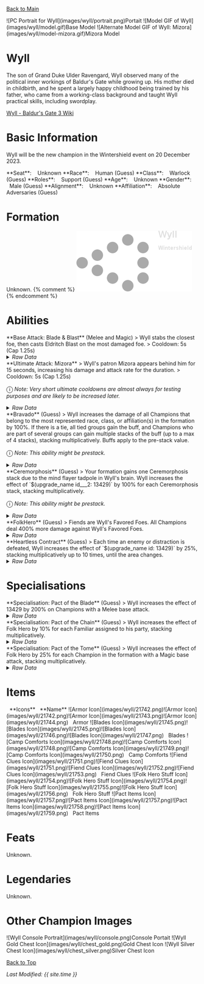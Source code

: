 [Back to Main](index.md)

<span class="championPortraitsRow">
    <span class="championPortraitsImage">
        ![PC Portrait for Wyll](images/wyll/portrait.png)Portait
    </span>
    <span class="championPortraitsImage">
        ![Model GIF of Wyll](images/wyll/model.gif)Base Model
    </span>
    <span class="championPortraitsImage">
        ![Alternate Model GIF of Wyll: Mizora](images/wyll/model-mizora.gif)Mizora Model
    </span>
</span>

# Wyll

The son of Grand Duke Ulder Ravengard, Wyll observed many of the political inner workings of Baldur's Gate while growing up. His mother died in childbirth, and he spent a largely happy childhood being trained by his father, who came from a working-class background and taught Wyll practical skills, including swordplay.

[Wyll - Baldur's Gate 3 Wiki](https://bg3.wiki/wiki/Wyll)

# Basic Information

Wyll will be the new champion in the Wintershield event on 20 December 2023.

<span class="champStatsTableColumn">
    <span class="champStatsTableRow">
        <span class="champStatsTableInfoHeader">
            <span style="margin-right:4px;">**Seat**:</span>
        </span>
        <span class="champStatsTableInfoSmall">
            <span style="margin-left:8px;">Unknown</span>
        </span>
    </span>
    <span class="champStatsTableRow">
        <span class="champStatsTableInfoHeader">
            <span style="margin-right:4px;">**Race**:</span>
        </span>
        <span class="champStatsTableInfoSmall">
            <span style="margin-left:8px;">Human (Guess)</span>
        </span>
    </span>
    <span class="champStatsTableRow">
        <span class="champStatsTableInfoHeader">
            <span style="margin-right:4px;">**Class**:</span>
        </span>
        <span class="champStatsTableInfoSmall">
            <span style="margin-left:8px;">Warlock (Guess)</span>
        </span>
    </span>
    <span class="champStatsTableRow">
        <span class="champStatsTableInfoHeader">
            <span style="margin-right:4px;">**Roles**:</span>
        </span>
        <span class="champStatsTableInfoSmall">
            <span style="margin-left:8px;">Support (Guess)</span>
        </span>
    </span>
    <span class="champStatsTableRow">
        <span class="champStatsTableInfoHeader">
            <span style="margin-right:4px;">**Age**:</span>
        </span>
        <span class="champStatsTableInfoSmall">
            <span style="margin-left:8px;">Unknown</span>
        </span>
    </span>
    <span class="champStatsTableRow">
        <span class="champStatsTableInfoHeader">
            <span style="margin-right:4px;">**Gender**:</span>
        </span>
        <span class="champStatsTableInfoSmall">
            <span style="margin-left:8px;">Male (Guess)</span>
        </span>
    </span>
    <span class="champStatsTableRow">
        <span class="champStatsTableInfoHeader">
            <span style="margin-right:4px;">**Alignment**:</span>
        </span>
        <span class="champStatsTableInfoSmall">
            <span style="margin-left:8px;">Unknown</span>
        </span>
    </span>
    <span class="champStatsTableRow">
        <span class="champStatsTableInfoHeader">
            <span style="margin-right:4px;">**Affiliation**:</span>
        </span>
        <span class="champStatsTableInfoSmall">
            <span style="margin-left:8px;">Absolute Adversaries (Guess)</span>
        </span>
    </span>
</span>

# Formation

Unknown.
{% comment %}
<span class="formationBorder">
    ![Formation Layout](images/wyll/formation.png)
</span>
{% endcomment %}

# Abilities

<div markdown="1" class="abilityBorder"><div markdown="1" class="abilityBorderInner">
**Base Attack: Blade & Blast** (Melee and Magic)
> Wyll stabs the closest foe, then casts Eldritch Blast on the most damaged foe.  
> Cooldown: 5s (Cap 1.25s)
<details><summary><em>Raw Data</em></summary>
<p>
<pre>
{
    "description": "Wyll stabs the closest foe, then casts Eldritch Blast on the most damaged foe.",
    "long_description": "",
    "damage_modifier": 1,
    "damage_types": [
        "melee",
        "magic"
    ],
    "graphic_id": 0,
    "target": "front",
    "aoe_radius": 0,
    "tags": [
        "melee",
        "ranged"
    ],
    "num_targets": 1,
    "animations": [{
        "target_offset": [
            -250,
            0
        ],
        "special_melee": "wyll",
        "type": "melee_attack"
    }],
    "name": "Blade & Blast",
    "cooldown": 5,
    "id": 708
}
</pre>
</p>
</details>
</div></div>

<div markdown="1" class="abilityBorder"><div markdown="1" class="abilityBorderInner">
**Ultimate Attack: Mizora**
> Wyll's patron Mizora appears behind him for 15 seconds, increasing his damage and attack rate for the duration.  
> Cooldown: 5s (Cap 1.25s)

<span style="font-size:1.2em;">ⓘ</span> *Note: Very short ultimate cooldowns are almost always for testing purposes and are likely to be increased later.*
<details><summary><em>Raw Data</em></summary>
<p>
<pre>
{
    "description": "Mizora increases Wyll's damage and attack rate for 15 seconds.",
    "long_description": "Wyll's patron Mizora appears behind him for 15 seconds, increasing his damage and attack rate for the duration.",
    "damage_modifier": 1,
    "damage_types": ["magic"],
    "graphic_id": 0,
    "target": "none",
    "aoe_radius": 0,
    "tags": ["ultimate"],
    "num_targets": 0,
    "animations": [{
        "percent_to_formation_start": 0,
        "type": "warden_ultimate"
    }],
    "name": "Mizora",
    "cooldown": 5,
    "id": 709
}
</pre>
</p>
</details>
</div></div>

<div markdown="1" class="abilityBorder"><div markdown="1" class="abilityBorderInner">
**Bravado** (Guess)
> Wyll increases the damage of all Champions that belong to the most represented race, class, or affiliation(s) in the formation by 100%. If there is a tie, all tied groups gain the buff, and Champions who are part of several groups can gain multiple stacks of the buff (up to a max of 4 stacks), stacking multiplicatively. Buffs apply to the pre-stack value.

<span style="font-size:1.2em;">ⓘ</span> *Note: This ability might be prestack.*
<details><summary><em>Raw Data</em></summary>
<p>
<pre>
{
    "effect_keys": [
        {
            "effect_string": "pre_stack_amount,100",
            "skip_effect_key_desc": true
        },
        {
            "amount_updated_listeners": [
                "slot_changed",
                "feat_changed"
            ],
            "show_bonus_on_receiver_only": true,
            "amount_func": "mult",
            "stack_func": "per_hero_attribute",
            "use_computed_amount_for_description": true,
            "effect_string": "hero_dps_multiplier_mult,0",
            "show_stacks": true,
            "targets": ["all"],
            "post_process_expr": "min(input,max_stacks)",
            "amount_expr": "upgrade_amount(13429,0)",
            "show_stats_on_owner": false,
            "off_when_benched": true,
            "per_hero_targets": ["effect_key_slot"],
            "per_hero_expr": "get_num_most_common_affiliations() + get_num_most_common_races() + get_num_most_common_classes()",
            "show_stats_on_receiver": true,
            "max_stacks": 4
        }
    ],
    "requirements": "",
    "description": {"desc": "Wyll increases the damage of all Champions that belong to the most represented race, class, or affiliation(s) in the formation by $(amount)%. If there is a tie, all tied groups gain the buff, and Champions who are part of several groups can gain multiple stacks of the buff (up to a max of $(max_stacks___2) stacks), stacking multiplicatively. Buffs apply to the pre-stack value."},
    "id": 1792,
    "flavour_text": "",
    "graphic_id": 0,
    "properties": {
        "indexed_effect_properties": true,
        "is_formation_ability": true,
        "default_bonus_index": 0,
        "per_effect_index_bonuses": true
    }
}
</pre>
</p>
</details>
</div></div>

<div markdown="1" class="abilityBorder"><div markdown="1" class="abilityBorderInner">
**Ceremorphosis** (Guess)
> Your formation gains one Ceremorphosis stack due to the mind flayer tadpole in Wyll's brain. Wyll increases the effect of `$(upgrade_name id___2: 13429)` by 100% for each Ceremorphosis stack, stacking multiplicatively.

<span style="font-size:1.2em;">ⓘ</span> *Note: This ability might be prestack.*
<details><summary><em>Raw Data</em></summary>
<p>
<pre>
{
    "effect_keys": [
        {"effect_string": "pre_stack_amount,100"},
        {
            "amount_expr": "upgrade_amount(13430,0)",
            "stack_title": "Total Ceremorphosis Stacks",
            "amount_updated_listeners": ["slot_changed"],
            "stacks_multiply": true,
            "total_title": "Total Bonus",
            "off_when_benched": true,
            "show_bonus": true,
            "amount_func": "mult",
            "stack_func": "per_ceremorphosis_stacks",
            "effect_string": "buff_upgrade,0,13429",
            "desc_forced_order": 2
        },
        {
            "stack_title": "Wyll Ceremorphosis Stacks",
            "manual_stacking": true,
            "stacks_multiply": false,
            "off_when_benched": true,
            "outgoing_buffs": false,
            "effect_string": "wyll_ceremorphosis_stacks,1",
            "show_stacks": true,
            "desc_forced_order": 1
        }
    ],
    "requirements": "",
    "description": {"desc": "Your formation gains one Ceremorphosis stack due to the mind flayer tadpole in Wyll's brain. Wyll increases the effect of $(upgrade_name id___2) by $(amount)% for each Ceremorphosis stack, stacking multiplicatively."},
    "id": 1793,
    "flavour_text": "",
    "graphic_id": 0,
    "properties": {
        "indexed_effect_properties": true,
        "retain_on_slot_changed": true,
        "is_formation_ability": true,
        "default_bonus_index": 0,
        "owner_use_outgoing_description": true,
        "per_effect_index_bonuses": true
    }
}
</pre>
</p>
</details>
</div></div>

<div markdown="1" class="abilityBorder"><div markdown="1" class="abilityBorderInner">
**FolkHero** (Guess)
> Fiends are Wyll's Favored Foes. All Champions deal 400% more damage against Wyll's Favored Foes.
<details><summary><em>Raw Data</em></summary>
<p>
<pre>
{
    "effect_keys": [
        {
            "off_when_benched": true,
            "effect_string": "increase_damage_against_monster_tag,400,fiend",
            "targets": ["all"]
        },
        {
            "off_when_benched": true,
            "effect_string": "favored_foe,fiend"
        }
    ],
    "requirements": "",
    "description": {"desc": "Fiends are Wyll's Favored Foes. All Champions deal $(amount)% more damage against Wyll's Favored Foes."},
    "id": 1794,
    "flavour_text": "",
    "graphic_id": 0,
    "properties": {
        "indexed_effect_properties": true,
        "is_formation_ability": true,
        "default_bonus_index": 0,
        "owner_use_outgoing_description": true,
        "per_effect_index_bonuses": true
    }
}
</pre>
</p>
</details>
</div></div>

<div markdown="1" class="abilityBorder"><div markdown="1" class="abilityBorderInner">
**Heartless Contract** (Guess)
> Each time an enemy or distraction is defeated, Wyll increases the effect of `$(upgrade_name id: 13429)` by 25%, stacking multiplicatively up to 10 times, until the area changes.
<details><summary><em>Raw Data</em></summary>
<p>
<pre>
{
    "effect_keys": [{
        "stacks_multiply": true,
        "show_bonus": true,
        "effect_string": "buff_upgrade,25,13429",
        "max_stacks": 10,
        "more_triggers": [
            {
                "action": {"type": "add_stack"},
                "trigger": "monster_killed"
            },
            {
                "action": {"type": "add_stack"},
                "trigger": "distraction_clicked"
            },
            {
                "action": {"type": "reset_stacks"},
                "trigger": "area_changed"
            }
        ]
    }],
    "requirements": "",
    "description": {"desc": "Each time an enemy or distraction is defeated, Wyll increases the effect of $(upgrade_name id) by $(not_buffed amount)%, stacking multiplicatively up to $(max_stacks) times, until the area changes."},
    "id": 1795,
    "flavour_text": "",
    "graphic_id": 0,
    "properties": {
        "is_formation_ability": true,
        "owner_use_outgoing_description": true
    }
}
</pre>
</p>
</details>
</div></div>

# Specialisations

<div markdown="1" class="abilityBorder"><div markdown="1" class="abilityBorderInner">
**Specialisation: Pact of the Blade** (Guess)
> Wyll increases the effect of 13429 by 200% on Champions with a Melee base attack.
<details><summary><em>Raw Data</em></summary>
<p>
<pre>
{
    "effect_keys": [{
        "amount_updated_listeners": [
            "slot_changed",
            "attack_changed"
        ],
        "off_when_benched": true,
        "effect_string": "buff_incoming_upgrade,200,13429",
        "filter_targets": [
            {
                "upgrade_id": 13429,
                "type": "affected_by_upgrade"
            },
            {
                "attack": "melee",
                "type": "attack_type"
            }
        ],
        "targets": ["all"]
    }],
    "requirements": "",
    "description": {"desc": "Wyll increases the effect of $(upgrade_name upgrade_id) by $(amount)% on Champions with a Melee base attack."},
    "id": 1796,
    "flavour_text": "",
    "graphic_id": 0,
    "properties": {
        "is_formation_ability": true,
        "formation_circle_icon": false
    }
}
</pre>
</p>
</details>
</div></div>

<div markdown="1" class="abilityBorder"><div markdown="1" class="abilityBorderInner">
**Specialisation: Pact of the Chain** (Guess)
> Wyll increases the effect of Folk Hero by 10% for each Familiar assigned to his party, stacking multiplicatively.
<details><summary><em>Raw Data</em></summary>
<p>
<pre>
{
    "effect_keys": [{
        "amount_updated_listeners": ["familiar_changed"],
        "stacks_multiply": true,
        "off_when_benched": true,
        "show_bonus": true,
        "amount_func": "mult",
        "stack_func": "per_familiar_in_play",
        "effect_string": "buff_upgrade,10,13429"
    }],
    "requirements": "",
    "description": {"desc": "Wyll increases the effect of Folk Hero by $(amount)% for each Familiar assigned to his party, stacking multiplicatively."},
    "id": 1797,
    "flavour_text": "",
    "graphic_id": 0,
    "properties": {
        "is_formation_ability": true,
        "owner_use_outgoing_description": true,
        "formation_circle_icon": false
    }
}
</pre>
</p>
</details>
</div></div>

<div markdown="1" class="abilityBorder"><div markdown="1" class="abilityBorderInner">
**Specialisation: Pact of the Tome** (Guess)
> Wyll increases the effect of Folk Hero by 25% for each Champion in the formation with a Magic base attack, stacking multiplicatively.
<details><summary><em>Raw Data</em></summary>
<p>
<pre>
{
    "effect_keys": [{
        "amount_updated_listeners": [
            "slot_changed",
            "feat_changed",
            "attack_changed"
        ],
        "off_when_benched": true,
        "show_bonus": true,
        "per_hero_targets": ["all"],
        "amount_func": "mult",
        "stack_func": "per_hero_attribute",
        "use_computed_amount_for_description": true,
        "per_hero_expr": "has_base_attack_dmg_type_magic",
        "effect_string": "buff_upgrade,25,13429"
    }],
    "requirements": "",
    "description": {"desc": "Wyll increases the effect of Folk Hero by $(amount)% for each Champion in the formation with a Magic base attack, stacking multiplicatively."},
    "id": 1798,
    "flavour_text": "",
    "graphic_id": 0,
    "properties": {
        "is_formation_ability": true,
        "owner_use_outgoing_description": true,
        "formation_circle_icon": false
    }
}
</pre>
</p>
</details>
</div></div>

# Items

<span class="itemTableColumn">
    <span class="itemTableRowHeader">
        <span class="itemTableIcon" style="align-items:center;">
            <span style="margin-left:8px;">**Icons**</span>
        </span>
        <span class="itemTableNameSmall">
            <span style="margin-left: 8px;">**Name**</span>
        </span>
    </span>
    <span class="itemTableRow">
        <span class="itemTableIcon" style="align-items:center;">
            <span class="itemTableIcon1">![Armor Icon](images/wyll/21742.png)</span><span class="itemTableIcon2">![Armor Icon](images/wyll/21742.png)</span><span class="itemTableIcon3">![Armor Icon](images/wyll/21743.png)</span><span class="itemTableIcon4">![Armor Icon](images/wyll/21744.png)</span>
        </span>
        <span class="itemTableNameSmall">
            <span style="margin-left: 8px;">Armor</span>
        </span>
    </span>
    <span class="itemTableRow">
        <span class="itemTableIcon" style="align-items:center;">
            <span class="itemTableIcon1">![Blades Icon](images/wyll/21745.png)</span><span class="itemTableIcon2">![Blades Icon](images/wyll/21745.png)</span><span class="itemTableIcon3">![Blades Icon](images/wyll/21746.png)</span><span class="itemTableIcon4">![Blades Icon](images/wyll/21747.png)</span>
        </span>
        <span class="itemTableNameSmall">
            <span style="margin-left: 8px;">Blades</span>
        </span>
    </span>
    <span class="itemTableRow">
        <span class="itemTableIcon" style="align-items:center;">
            <span class="itemTableIcon1">![Camp Comforts Icon](images/wyll/21748.png)</span><span class="itemTableIcon2">![Camp Comforts Icon](images/wyll/21748.png)</span><span class="itemTableIcon3">![Camp Comforts Icon](images/wyll/21749.png)</span><span class="itemTableIcon4">![Camp Comforts Icon](images/wyll/21750.png)</span>
        </span>
        <span class="itemTableNameSmall">
            <span style="margin-left: 8px;">Camp Comforts</span>
        </span>
    </span>
    <span class="itemTableRow">
        <span class="itemTableIcon" style="align-items:center;">
            <span class="itemTableIcon1">![Fiend Clues Icon](images/wyll/21751.png)</span><span class="itemTableIcon2">![Fiend Clues Icon](images/wyll/21751.png)</span><span class="itemTableIcon3">![Fiend Clues Icon](images/wyll/21752.png)</span><span class="itemTableIcon4">![Fiend Clues Icon](images/wyll/21753.png)</span>
        </span>
        <span class="itemTableNameSmall">
            <span style="margin-left: 8px;">Fiend Clues</span>
        </span>
    </span>
    <span class="itemTableRow">
        <span class="itemTableIcon" style="align-items:center;">
            <span class="itemTableIcon1">![Folk Hero Stuff Icon](images/wyll/21754.png)</span><span class="itemTableIcon2">![Folk Hero Stuff Icon](images/wyll/21754.png)</span><span class="itemTableIcon3">![Folk Hero Stuff Icon](images/wyll/21755.png)</span><span class="itemTableIcon4">![Folk Hero Stuff Icon](images/wyll/21756.png)</span>
        </span>
        <span class="itemTableNameSmall">
            <span style="margin-left: 8px;">Folk Hero Stuff</span>
        </span>
    </span>
    <span class="itemTableRow">
        <span class="itemTableIcon" style="align-items:center;">
            <span class="itemTableIcon1">![Pact Items Icon](images/wyll/21757.png)</span><span class="itemTableIcon2">![Pact Items Icon](images/wyll/21757.png)</span><span class="itemTableIcon3">![Pact Items Icon](images/wyll/21758.png)</span><span class="itemTableIcon4">![Pact Items Icon](images/wyll/21759.png)</span>
        </span>
        <span class="itemTableNameSmall">
            <span style="margin-left: 8px;">Pact Items</span>
        </span>
    </span>
</span>

# Feats

Unknown.

# Legendaries

Unknown.

# Other Champion Images

<span class="championImagesColumn">
    <span class="championImagesRow">
        <span class="championImagesPortrait">
            ![Wyll Console Portrait](images/wyll/console.png)Console Portait
        </span>
    </span>
    <span class="championImagesRow">
        <span class="championImagesChests">
            ![Wyll Gold Chest Icon](images/wyll/chest_gold.png)Gold Chest Icon
        </span>
        <span class="championImagesChests">
            ![Wyll Silver Chest Icon](images/wyll/chest_silver.png)Silver Chest Icon
        </span>
    </span>
</span>

[Back to Top](#top)

*Last Modified: {{ site.time }}*
